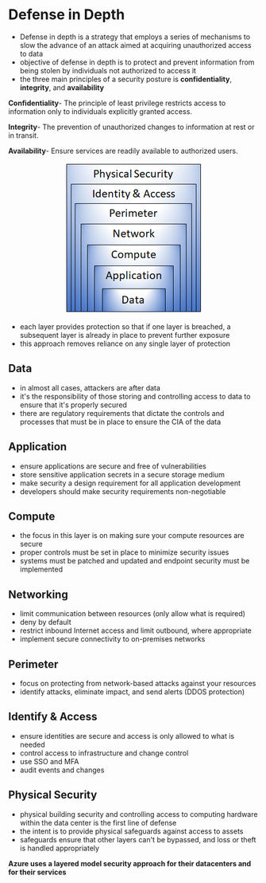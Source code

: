 # Defense in Depth

- Defense in depth is a strategy that employs a series of mechanisms to slow the advance of an attack aimed at acquiring unauthorized access to data
- objective of defense in depth is to protect and prevent information from being stolen by individuals not authorized to access it
- the three main principles of a security posture is **confidentiality**, **integrity**, and **availability**

**Confidentiality**-  The principle of least privilege restricts access to information only to individuals explicitly granted access. 

**Integrity**- The prevention of unauthorized changes to information at rest or in transit.

**Availability**- Ensure services are readily available to authorized users.

<p align="center">
<img src="https://raw.githubusercontent.com/BIT-R0nIn/AZ-900-Microsoft-Azure-Fundamentals-Study-Notes/master/img/DID.png"></p>

- each layer provides protection so that if one layer is breached, a subsequent layer is already in place to prevent further exposure
- this approach removes reliance on any single layer of protection

## Data

- in almost all cases, attackers are after data
- it's the responsibility of those storing and controlling access to data to ensure that it's properly secured
- there are regulatory requirements that dictate the controls and processes that must be in place to ensure the CIA of the data

## Application

- ensure applications are secure and free of vulnerabilities
- store sensitive application secrets in a secure storage medium
- make security a design requirement for all application development
- developers should make security requirements non-negotiable

## Compute

- the focus in this layer is on making sure your compute resources are secure
- proper controls must be set in place to minimize security issues
- systems must be patched and updated and endpoint security must be implemented

## Networking

- limit communication between resources (only allow what is required)
- deny by default
- restrict inbound Internet access and limit outbound, where appropriate
- implement secure connectivity to on-premises networks

## Perimeter

- focus on protecting from network-based attacks against your resources
- identify attacks, eliminate impact, and send alerts (DDOS protection)

## Identify & Access

- ensure identities are secure and access is only allowed to what is needed
- control access to infrastructure and change control
- use SSO and MFA
- audit events and changes

## Physical Security

- physical building security and controlling access to computing hardware within the data center is the first line of defense
- the intent is to provide physical safeguards against access to assets
- safeguards ensure that other layers can't be bypassed, and loss or theft is handled appropriately

**Azure uses a layered model security approach for their datacenters and for their services**